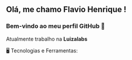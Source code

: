 ## Olá, me chamo Flavio Henrique ! 
### Bem-vindo ao meu perfil GitHub 👋

Atualmente trabalho na **Luizalabs**

🖥️ Tecnologias e Ferramentas:
<i class="devicon-mongodb-plain"></i>


<!--
<img width="100" height="100" src="https://cdn.jsdelivr.net/gh/devicons/devicon/icons/java/java-original-wordmark.svg" />
<img width="100" height="100" src="https://cdn.jsdelivr.net/gh/devicons/devicon/icons/spring/spring-original-wordmark.svg" />
<img width="100" height="100" src="https://cdn.jsdelivr.net/gh/devicons/devicon/icons/mongodb/mongodb-original-wordmark.svg" />
          
          
          


https://www.alura.com.br/artigos/como-criar-um-readme-para-seu-perfil-github?gclid=CjwKCAjwzeqVBhAoEiwAOrEmzTUFmhFGEb8IfRg18thX_DgfDMjf1r-148lItlXNPm0bkrP04BcdxBoCd0EQAvD_BwE

<div>
  <a href="https://github.com/flaviohf">
  <img height="180em" src="https://github-readme-stats.vercel.app/api/top-langs/?username=flaviohf&layout=compact&langs_count=7&theme=dracula"/>
  <img height="180em" src="https://github-readme-stats.vercel.app/api?username=flaviohf&show_icons=true&theme=dracula&include_all_commits=true&count_private=true"/>
</div>

**flaviohf/flaviohf** is a ✨ _special_ ✨ repository because its `README.md` (this file) appears on your GitHub profile.

Here are some ideas to get you started:

- 🔭 I’m currently working on ...
- 🌱 I’m currently learning ...
- 👯 I’m looking to collaborate on ...
- 🤔 I’m looking for help with ...
- 💬 Ask me about ...
- 📫 How to reach me: ...
- 😄 Pronouns: ...
- ⚡ Fun fact: ...
-->
